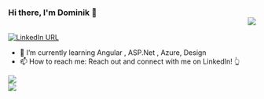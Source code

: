 ### Hi there, I'm Dominik 👋 <div align = 'right'>![](https://komarev.com/ghpvc/?username=domel2222&color=orange)</div>


[![LinkedIn URL](https://img.shields.io/static/v1?color=blue&label=linkedin&logo=linkedin&logoColor=white&style=for-the-badge&message=Connect)](https://pl.linkedin.com/in/dominik-wiklinski)


- 🌱 I’m currently learning Angular , ASP.Net , Azure, Design 
- 📫 How to reach me: Reach out and connect with me on LinkedIn! 👆

<a href="https://github.com/domel2222">
<img src="https://github-readme-stats.vercel.app/api?username=domel2222&theme=chartreuse-dark&count_private=true&show_icons=true&hide=stars" />
</a>
<br>
<a href="https://github.com/domel2222"> 
  <img src="https://github-readme-stats.vercel.app/api/top-langs/?username=domel2222&theme=gradient&layout=compact" /> 
</a>
